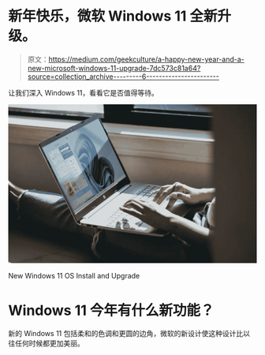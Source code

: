 # 新年快乐，微软 Windows 11 全新升级。

> 原文：<https://medium.com/geekculture/a-happy-new-year-and-a-new-microsoft-windows-11-upgrade-7dc573c81a64?source=collection_archive---------6----------------------->

让我们深入 Windows 11，看看它是否值得等待。

![](img/9c9bb4bec03b24967ca3416da9a4f9de.png)

New Windows 11 OS Install and Upgrade

# Windows 11 今年有什么新功能？

新的 Windows 11 包括柔和的色调和更圆的边角，微软的新设计使这种设计比以往任何时候都更加美丽。